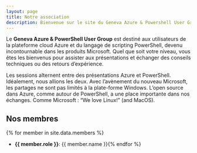 ```yaml
---
layout: page
title: Notre association
description: Bienvenue sur le site du Geneva Azure & Powershell User Group.
---
```


Le **Geneva Azure & PowerShell User Group** est destiné aux utilisateurs de la plateforme cloud Azure et du langage de scripting PowerShell, devenu incontournable dans les produits Microsoft. Quel que soit votre niveau, vous êtes les bienvenus pour assister aux présentations et échanger des conseils techniques ou des retours d’expérience.

Les sessions alternent entre des présentations Azure et PowerShell. Idéalement, nous allions les deux. Avec l’avènement du nouveau Microsoft, les partages ne sont pas limités à la plate-forme Windows. L’open source dans Azure, comme autour de PowerShell, a une place importante dans nos échanges. Comme Microsoft : “We love Linux!” (and MacOS).

## Nos membres

{% for member in site.data.members %}
 - **{{ member.role }}**: {{ member.name }}{% endfor %}